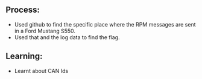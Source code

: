 ## Process:
- Used github to find the specific place where the RPM messages are sent in a Ford Mustang S550.
- Used that and the log data to find the flag.

## Learning:
- Learnt about CAN Ids